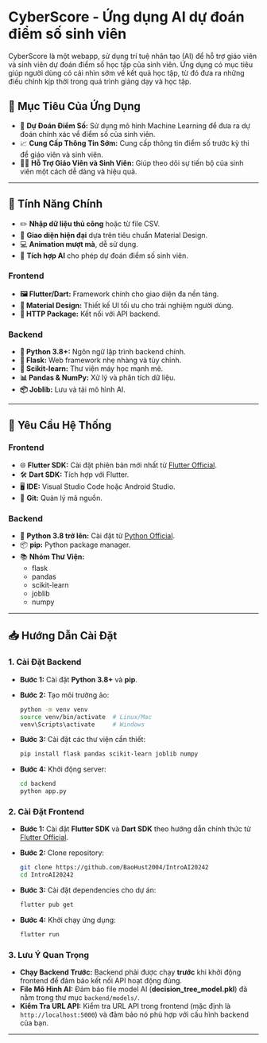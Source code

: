 # CyberScore - Ứng dụng AI dự đoán điểm số sinh viên

CyberScore là một webapp, sử dụng trí tuệ nhân tạo (AI) để hỗ trợ giáo viên và sinh viên dự đoán điểm số học tập của sinh viên. Ứng dụng có mục tiêu giúp người dùng có cái nhìn sớm về kết quả học tập, từ đó đưa ra những điều chỉnh kịp thời trong quá trình giảng dạy và học tập.

## 🎯 Mục Tiêu Của Ứng Dụng

- 🧠 **Dự Đoán Điểm Số:** Sử dụng mô hình Machine Learning để đưa ra dự đoán chính xác về điểm số của sinh viên.
- 📈 **Cung Cấp Thông Tin Sớm:** Cung cấp thông tin điểm số trước kỳ thi để giáo viên và sinh viên.
- 👩‍🏫 **Hỗ Trợ Giáo Viên và Sinh Viên:** Giúp theo dõi sự tiến bộ của sinh viên một cách dễ dàng và hiệu quả.

---

## 🚪 Tính Năng Chính

- ✏️ **Nhập dữ liệu thủ công** hoặc từ file CSV.
- 🎨 **Giao diện hiện đại** dựa trên tiêu chuẩn Material Design.
- 💻 **Animation mượt mà**, dễ sử dụng.
- 🔮 **Tích hợp AI** cho phép dự đoán điểm số sinh viên.


### Frontend

- **🖼️ Flutter/Dart:** Framework chính cho giao diện đa nền tảng.
- **🎨 Material Design:** Thiết kế UI tối ưu cho trải nghiệm người dùng.
- **🔗 HTTP Package:** Kết nối với API backend.

### Backend

- **🐍 Python 3.8+:** Ngôn ngữ lập trình backend chính.
- **🍶 Flask:** Web framework nhẹ nhàng và tùy chỉnh.
- **🤖 Scikit-learn:** Thư viện máy học mạnh mẽ.
- **📊 Pandas & NumPy:** Xử lý và phân tích dữ liệu.
- **📦 Joblib:** Lưu và tải mô hình AI.

---

## 🔧 Yêu Cầu Hệ Thống

### Frontend

- 🌐 **Flutter SDK:** Cài đặt phiên bản mới nhất từ [Flutter Official](https://flutter.dev/docs/get-started/install).
- 🛠️ **Dart SDK:** Tích hợp với Flutter.
- 🖥️ **IDE:** Visual Studio Code hoặc Android Studio.
- 🧰 **Git:** Quản lý mã nguồn.

### Backend

- 🐍 **Python 3.8 trở lên:** Cài đặt từ [Python Official](https://www.python.org/downloads/).
- 📦 **pip:** Python package manager.
- 📚 **Nhóm Thư Viện:**
  - flask
  - pandas
  - scikit-learn
  - joblib
  - numpy

---

## 📥 Hướng Dẫn Cài Đặt

### 1. **Cài Đặt Backend**

- **Bước 1:** Cài đặt **Python 3.8+** và **pip**.
- **Bước 2:** Tạo môi trường ảo:
  
    ```bash
    python -m venv venv
    source venv/bin/activate  # Linux/Mac
    venv\Scripts\activate     # Windows
    ```

- **Bước 3:** Cài đặt các thư viện cần thiết:
  
    ```bash
    pip install flask pandas scikit-learn joblib numpy
    ```

- **Bước 4:** Khởi động server:
  
    ```bash
    cd backend
    python app.py
    ```

### 2. **Cài Đặt Frontend**

- **Bước 1:** Cài đặt **Flutter SDK** và **Dart SDK** theo hướng dẫn chính thức từ [Flutter Official](https://flutter.dev/docs/get-started/install).
- **Bước 2:** Clone repository:
  
    ```bash
    git clone https://github.com/BaoHust2004/IntroAI20242
    cd IntroAI20242
    ```

- **Bước 3:** Cài đặt dependencies cho dự án:
  
    ```bash
    flutter pub get
    ```

- **Bước 4:** Khởi chạy ứng dụng:
  
    ```bash
    flutter run
    ```

### 3. **Lưu Ý Quan Trọng**

- **Chạy Backend Trước:** Backend phải được chạy **trước** khi khởi động frontend để đảm bảo kết nối API hoạt động đúng.
- **File Mô Hình AI:** Đảm bảo file model AI (**decision_tree_model.pkl**) đã nằm trong thư mục `backend/models/`.
- **Kiểm Tra URL API:** Kiểm tra URL API trong frontend (mặc định là `http://localhost:5000`) và đảm bảo nó phù hợp với cấu hình backend của bạn.

---
